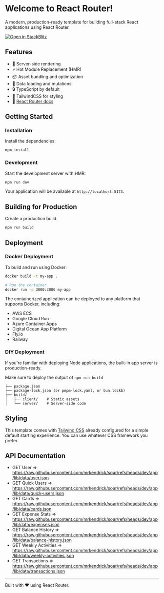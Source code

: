 # Welcome to React Router!

A modern, production-ready template for building full-stack React applications using React Router.

[![Open in StackBlitz](https://developer.stackblitz.com/img/open_in_stackblitz.svg)](https://stackblitz.com/github/remix-run/react-router-templates/tree/main/default)

## Features

- 🚀 Server-side rendering
- ⚡️ Hot Module Replacement (HMR)
- 📦 Asset bundling and optimization
- 🔄 Data loading and mutations
- 🔒 TypeScript by default
- 🎉 TailwindCSS for styling
- 📖 [React Router docs](https://reactrouter.com/)

## Getting Started

### Installation

Install the dependencies:

```bash
npm install
```

### Development

Start the development server with HMR:

```bash
npm run dev
```

Your application will be available at `http://localhost:5173`.

## Building for Production

Create a production build:

```bash
npm run build
```

## Deployment

### Docker Deployment

To build and run using Docker:

```bash
docker build -t my-app .

# Run the container
docker run -p 3000:3000 my-app
```

The containerized application can be deployed to any platform that supports Docker, including:

- AWS ECS
- Google Cloud Run
- Azure Container Apps
- Digital Ocean App Platform
- Fly.io
- Railway

### DIY Deployment

If you're familiar with deploying Node applications, the built-in app server is production-ready.

Make sure to deploy the output of `npm run build`

```
├── package.json
├── package-lock.json (or pnpm-lock.yaml, or bun.lockb)
├── build/
│   ├── client/    # Static assets
│   └── server/    # Server-side code
```

## Styling

This template comes with [Tailwind CSS](https://tailwindcss.com/) already configured for a simple default starting experience. You can use whatever CSS framework you prefer.

## API Documentation

- GET User => https://raw.githubusercontent.com/mrkendrick/soar/refs/heads/dev/app/lib/data/user.json
- GET Quick Users => https://raw.githubusercontent.com/mrkendrick/soar/refs/heads/dev/app/lib/data/quick-users.json
- GET Cards => https://raw.githubusercontent.com/mrkendrick/soar/refs/heads/dev/app/lib/data/cards.json
- GET Expense Stats => https://raw.githubusercontent.com/mrkendrick/soar/refs/heads/dev/app/lib/data/expenses.json
- GET Balance History => https://raw.githubusercontent.com/mrkendrick/soar/refs/heads/dev/app/lib/data/balance-history.json
- GET Weekly Activities => https://raw.githubusercontent.com/mrkendrick/soar/refs/heads/dev/app/lib/data/weekly-activities.json
- GET Transactions => https://raw.githubusercontent.com/mrkendrick/soar/refs/heads/dev/app/lib/data/transactions.json

---

Built with ❤️ using React Router.
